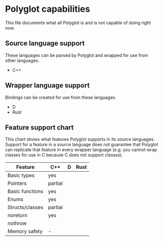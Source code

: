 # Polyglot capabilities

This file documents what all Polyglot is and is not capable of doing right now.

## Source language support

These languages can be parsed by Polyglot and wrapped for use from other languages.

- C++

## Wrapper language support

Bindings can be created for use from these languages.

- D
- Rust

## Feature support chart

This chart shows what features Polyglot supports in its source languages. Support for a feature in a source language does not guarantee that Polyglot can replicate that feature in every wrapper  language (e.g. you cannot wrap classes for use in C because C does not support classes).

|Feature            |C++        |D      |Rust   |
|-------------------|-----------|-------|-------|
|Basic types        |yes        |       |       |
|Pointers           |partial    |       |       |
|Basic functions    |yes        |       |       |
|Enums              |yes        |       |       |
|Structs/classes    |partial    |       |       |
|noreturn           |yes        |       |       |
|nothrow            |           |       |       |
|Memory safety      | -         |       |       |